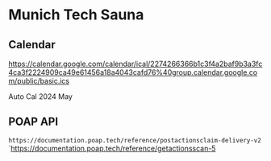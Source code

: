 # Munich Tech Sauna

## Calendar
https://calendar.google.com/calendar/ical/2274266366b1c3f4a2baf9b3a3fc4ca3f2224909ca49e61456a18a4043cafd76%40group.calendar.google.com/public/basic.ics

Auto Cal 2024
May


## POAP API
`https://documentation.poap.tech/reference/postactionsclaim-delivery-v2`
`https://documentation.poap.tech/reference/getactionsscan-5